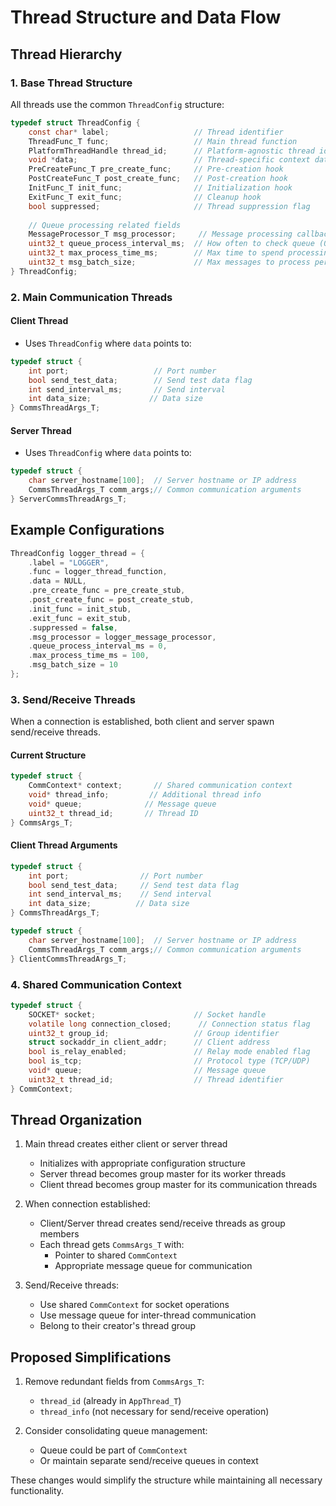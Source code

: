 # Thread Structure and Data Flow

## Thread Hierarchy

### 1. Base Thread Structure
All threads use the common `ThreadConfig` structure:
```c
typedef struct ThreadConfig {
    const char* label;                   // Thread identifier
    ThreadFunc_T func;                   // Main thread function
    PlatformThreadHandle thread_id;      // Platform-agnostic thread identifier
    void *data;                          // Thread-specific context data
    PreCreateFunc_T pre_create_func;     // Pre-creation hook
    PostCreateFunc_T post_create_func;   // Post-creation hook
    InitFunc_T init_func;                // Initialization hook
    ExitFunc_T exit_func;                // Cleanup hook
    bool suppressed;                     // Thread suppression flag
    
    // Queue processing related fields
    MessageProcessor_T msg_processor;     // Message processing callback
    uint32_t queue_process_interval_ms;  // How often to check queue (0 = every loop)
    uint32_t max_process_time_ms;        // Max time to spend processing queue (0 = no limit)
    uint32_t msg_batch_size;             // Max messages to process per batch (0 = no limit)
} ThreadConfig;
```

### 2. Main Communication Threads

#### Client Thread
- Uses `ThreadConfig` where `data` points to:
```c
typedef struct {
    int port;                   // Port number
    bool send_test_data;        // Send test data flag
    int send_interval_ms;       // Send interval
    int data_size;             // Data size
} CommsThreadArgs_T;
```

#### Server Thread
- Uses `ThreadConfig` where `data` points to:
```c
typedef struct {
    char server_hostname[100];  // Server hostname or IP address
    CommsThreadArgs_T comm_args;// Common communication arguments
} ServerCommsThreadArgs_T;
```

## Example Configurations

```c
ThreadConfig logger_thread = {
    .label = "LOGGER",
    .func = logger_thread_function,
    .data = NULL,
    .pre_create_func = pre_create_stub,
    .post_create_func = post_create_stub,
    .init_func = init_stub,
    .exit_func = exit_stub,
    .suppressed = false,
    .msg_processor = logger_message_processor,
    .queue_process_interval_ms = 0,
    .max_process_time_ms = 100,
    .msg_batch_size = 10
};
```

### 3. Send/Receive Threads
When a connection is established, both client and server spawn send/receive threads.

#### Current Structure
```c
typedef struct {
    CommContext* context;       // Shared communication context
    void* thread_info;         // Additional thread info
    void* queue;              // Message queue
    uint32_t thread_id;       // Thread ID
} CommsArgs_T;
```

#### Client Thread Arguments
```c
typedef struct {
    int port;                // Port number
    bool send_test_data;     // Send test data flag
    int send_interval_ms;    // Send interval
    int data_size;          // Data size
} CommsThreadArgs_T;

typedef struct {
    char server_hostname[100];  // Server hostname or IP address
    CommsThreadArgs_T comm_args;// Common communication arguments
} ClientCommsThreadArgs_T;
```

### 4. Shared Communication Context
```c
typedef struct {
    SOCKET* socket;                      // Socket handle
    volatile long connection_closed;      // Connection status flag
    uint32_t group_id;                   // Group identifier
    struct sockaddr_in client_addr;      // Client address
    bool is_relay_enabled;               // Relay mode enabled flag
    bool is_tcp;                         // Protocol type (TCP/UDP)
    void* queue;                         // Message queue
    uint32_t thread_id;                  // Thread identifier
} CommContext;
```

## Thread Organization

1. Main thread creates either client or server thread
   - Initializes with appropriate configuration structure
   - Server thread becomes group master for its worker threads
   - Client thread becomes group master for its communication threads

2. When connection established:
   - Client/Server thread creates send/receive threads as group members
   - Each thread gets `CommsArgs_T` with:
     - Pointer to shared `CommContext`
     - Appropriate message queue for communication

3. Send/Receive threads:
   - Use shared `CommContext` for socket operations
   - Use message queue for inter-thread communication
   - Belong to their creator's thread group

## Proposed Simplifications

1. Remove redundant fields from `CommsArgs_T`:
   - `thread_id` (already in `AppThread_T`)
   - `thread_info` (not necessary for send/receive operation)

2. Consider consolidating queue management:
   - Queue could be part of `CommContext`
   - Or maintain separate send/receive queues in context

These changes would simplify the structure while maintaining all necessary functionality.
